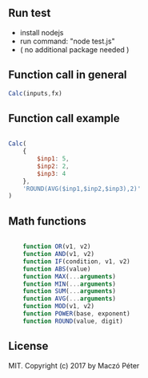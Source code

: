 ## Run test
* install nodejs
* run command: "node test.js"
* ( no additional package needed )



## Function call in general
```js
Calc(inputs,fx)
```



## Function call example
```js

Calc(
    {
        $inp1: 5,
        $inp2: 2,
        $inp3: 4
    },
    'ROUND(AVG($inp1,$inp2,$inp3),2)'
)

```



## Math functions
```js

    function OR(v1, v2) 
    function AND(v1, v2)
    function IF(condition, v1, v2) 
    function ABS(value) 
    function MAX(...arguments) 
    function MIN(...arguments)
    function SUM(...arguments) 
    function AVG(...arguments)
    function MOD(v1, v2) 
    function POWER(base, exponent) 
    function ROUND(value, digit) 

```


## License
MIT. Copyright (c) 2017 by Maczó Péter